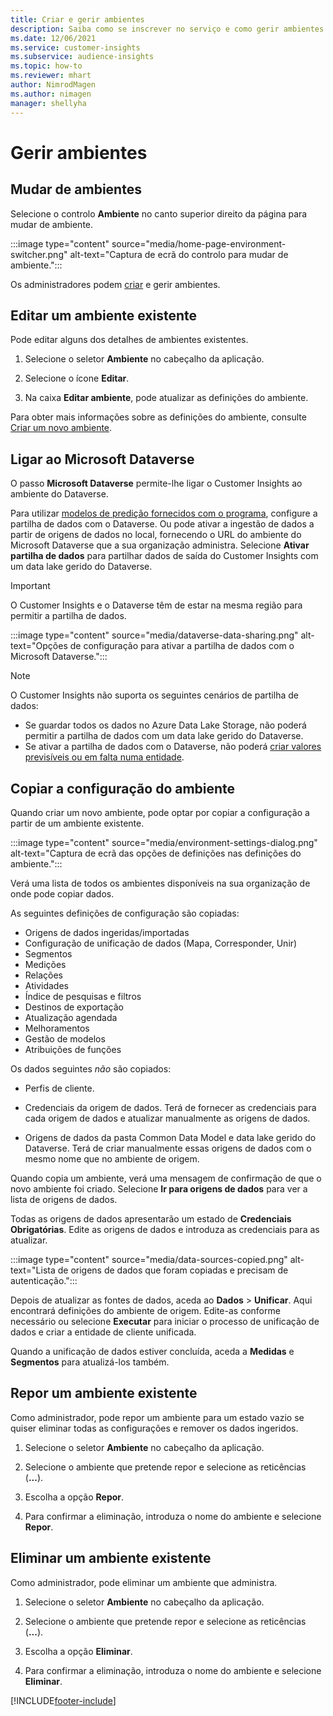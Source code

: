 ```yaml
---
title: Criar e gerir ambientes
description: Saiba como se inscrever no serviço e como gerir ambientes.
ms.date: 12/06/2021
ms.service: customer-insights
ms.subservice: audience-insights
ms.topic: how-to
ms.reviewer: mhart
author: NimrodMagen
ms.author: nimagen
manager: shellyha
---
```


# <a name="manage-environments"></a>Gerir ambientes



## <a name="switch-environments"></a>Mudar de ambientes

Selecione o controlo **Ambiente** no canto superior direito da página para mudar de ambiente.

:::image type="content" source="media/home-page-environment-switcher.png" alt-text="Captura de ecrã do controlo para mudar de ambiente.":::

Os administradores podem [criar](create-environment.md) e gerir ambientes.

## <a name="edit-an-existing-environment"></a>Editar um ambiente existente

Pode editar alguns dos detalhes de ambientes existentes.

1.  Selecione o seletor **Ambiente** no cabeçalho da aplicação.

2.  Selecione o ícone **Editar**.

3. Na caixa **Editar ambiente**, pode atualizar as definições do ambiente.

Para obter mais informações sobre as definições do ambiente, consulte [Criar um novo ambiente](create-environment.md).

## <a name="connect-to-microsoft-dataverse"></a>Ligar ao Microsoft Dataverse
   
O passo **Microsoft Dataverse** permite-lhe ligar o Customer Insights ao ambiente do Dataverse.

Para utilizar [modelos de predição fornecidos com o programa](predictions-overview.md#out-of-box-models), configure a partilha de dados com o Dataverse. Ou pode ativar a ingestão de dados a partir de origens de dados no local, fornecendo o URL do ambiente do Microsoft Dataverse que a sua organização administra. Selecione **Ativar partilha de dados** para partilhar dados de saída do Customer Insights com um data lake gerido do Dataverse.

> [!IMPORTANT]
> O Customer Insights e o Dataverse têm de estar na mesma região para permitir a partilha de dados.

:::image type="content" source="media/dataverse-data-sharing.png" alt-text="Opções de configuração para ativar a partilha de dados com o Microsoft Dataverse.":::

> [!NOTE]
> O Customer Insights não suporta os seguintes cenários de partilha de dados:
> - Se guardar todos os dados no Azure Data Lake Storage, não poderá permitir a partilha de dados com um data lake gerido do Dataverse.
> - Se ativar a partilha de dados com o Dataverse, não poderá [criar valores previsíveis ou em falta numa entidade](predictions.md).

## <a name="copy-the-environment-configuration"></a>Copiar a configuração do ambiente

Quando criar um novo ambiente, pode optar por copiar a configuração a partir de um ambiente existente. 

:::image type="content" source="media/environment-settings-dialog.png" alt-text="Captura de ecrã das opções de definições nas definições do ambiente.":::

Verá uma lista de todos os ambientes disponíveis na sua organização de onde pode copiar dados.

As seguintes definições de configuração são copiadas:

- Origens de dados ingeridas/importadas
- Configuração de unificação de dados (Mapa, Corresponder, Unir)
- Segmentos
- Medições
- Relações
- Atividades
- Índice de pesquisas e filtros
- Destinos de exportação
- Atualização agendada
- Melhoramentos
- Gestão de modelos
- Atribuições de funções

Os dados seguintes *não* são copiados:

- Perfis de cliente.
- Credenciais da origem de dados. Terá de fornecer as credenciais para cada origem de dados e atualizar manualmente as origens de dados.

- Origens de dados da pasta Common Data Model e data lake gerido do Dataverse. Terá de criar manualmente essas origens de dados com o mesmo nome que no ambiente de origem.

Quando copia um ambiente, verá uma mensagem de confirmação de que o novo ambiente foi criado. Selecione **Ir para origens de dados** para ver a lista de origens de dados.

Todas as origens de dados apresentarão um estado de **Credenciais Obrigatórias**. Edite as origens de dados e introduza as credenciais para as atualizar.

:::image type="content" source="media/data-sources-copied.png" alt-text="Lista de origens de dados que foram copiadas e precisam de autenticação.":::

Depois de atualizar as fontes de dados, aceda ao **Dados** > **Unificar**. Aqui encontrará definições do ambiente de origem. Edite-as conforme necessário ou selecione **Executar** para iniciar o processo de unificação de dados e criar a entidade de cliente unificada.

Quando a unificação de dados estiver concluída, aceda a **Medidas** e **Segmentos** para atualizá-los também.

## <a name="reset-an-existing-environment"></a>Repor um ambiente existente

Como administrador, pode repor um ambiente para um estado vazio se quiser eliminar todas as configurações e remover os dados ingeridos.

1.  Selecione o seletor **Ambiente** no cabeçalho da aplicação. 

2.  Selecione o ambiente que pretende repor e selecione as reticências (**...**). 

3. Escolha a opção **Repor**. 

4.  Para confirmar a eliminação, introduza o nome do ambiente e selecione **Repor**.

## <a name="delete-an-existing-environment"></a>Eliminar um ambiente existente

Como administrador, pode eliminar um ambiente que administra.

1.  Selecione o seletor **Ambiente** no cabeçalho da aplicação.

2.  Selecione o ambiente que pretende repor e selecione as reticências (**...**). 

3. Escolha a opção **Eliminar**. 

4.  Para confirmar a eliminação, introduza o nome do ambiente e selecione **Eliminar**.


[!INCLUDE[footer-include](../includes/footer-banner.md)]
